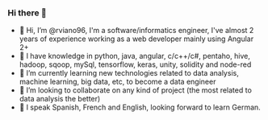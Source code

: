 ### Hi there 👋

<!--
**rviano96/rviano96** is a ✨ _special_ ✨ repository because its `README.md` (this file) appears on your GitHub profile.

Here are some ideas to get you started:

- 🔭 I’m currently working on ...
- 🌱 I’m currently learning ...
- 👯 I’m looking to collaborate on ...
- 🤔 I’m looking for help with ...
- 💬 Ask me about ...
- 📫 How to reach me: ...
- 😄 Pronouns: ...
- ⚡ Fun fact: ...
-->

- 👋 Hi, I’m @rviano96, I'm a software/informatics engineer, I've almost 2 years of experience working as a web developer mainly using Angular 2+
- :brain: I have knowledge in python, java, angular, c/c++/c#, pentaho, hive, hadoop, sqoop, mySql, tensorflow, keras, unity, solidity and node-red
- 🌱 I’m currently learning new technologies related to data analysis, machine learning, big data, etc, to become a  data engineer
- 👯 I’m looking to collaborate on any kind of project (the most related to data analysis the better)
- 💬 I speak Spanish, French and English, looking forward to learn German.

<!---
rviano/rviano is a ✨ special ✨ repository because its `README.md` (this file) appears on your GitHub profile.
You can click the Preview link to take a look at your changes.
--->
